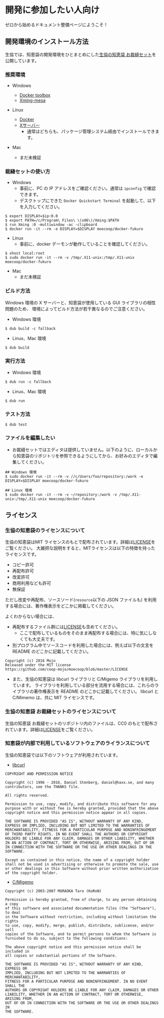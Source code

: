 # 開発に参加したい人向け
ゼロから始めるドキュメント整備ページにようこそ！

## 開発環境のインストール方法
生協では、知恵袋の開発環境をひとまとめにした[生協の知恵袋 お裁縫セット](https://hub.docker.com/r/moecoop/docker-fukuro/)を公開しています。

### 推奨環境
- Windows
  - [Docker toolbox](https://www.docker.com/products/docker-toolbox)
  - [Xming-mesa](http://www.straightrunning.com/XmingNotes/)

- Linux
  - [Docker](https://www.docker.com/)
  - [Xサーバー](https://www.x.org/wiki/)
      - 通常はどちらも、パッケージ管理システム経由でインストールできます。

- Mac
  - まだ未検証

### 裁縫セットの使い方

- Windows
  - 事前に、PC の IP アドレスをご確認ください。通常は `ipconfig` で確認できます。
  - デスクトップにできた `Docker Quickstart Terminal` を起動して、以下を入力してください。
```
$ export DISPLAY=$ip:0.0
$ export PATH=/c/Program\ Files\ \(x86\)/Xming:$PATH
$ run Xming :0 -multiwindow -ac -clipboard
$ docker run -it --rm -e DISPLAY=$DISPLAY moecoop/docker-fukuro
```

- Linux
  - 事前に、docker デーモンが動作していることを確認してください。
```
$ xhost local:root
$ sudo docker run -it --rm -v /tmp/.X11-unix:/tmp/.X11-unix moecoop/docker-fukuro
```

- Mac
  - まだ未検証

### ビルド方法
Windows 環境の X サーバーと、知恵袋が使用している GUI ライブラリの相性問題のため、
環境によってビルド方法が若干異なるのでご注意ください。

- Windows 環境
```
$ dub build -c fallback
```

- Linux、Mac 環境
```
$ dub build
```

### 実行方法
- Windows 環境
```
$ dub run -c fallback
```

- Linux、Mac 環境
```
$ dub run
```

### テスト方法
```
$ dub test
```

### ファイルを編集したい
- お裁縫セットではエディタは提供していません。以下のように、ローカルから知恵袋のリポジトリを参照できるようにしてから、お好みのエディタで編集してください。

```
## Windows 環境
$ sudo docker run -it --rm -v //c/Users/foo/repository:/work -e DISPLAY=$DISPLAY moecoop/docker-fukuro

## Linux 環境
$ sudo docker run -it --rm -v ~/repository:/work -v /tmp/.X11-unix:/tmp/.X11-unix moecoop/docker-fukuro
```

## ライセンス
### 生協の知恵袋のライセンスについて
生協の知恵袋はMIT ライセンスのもとで配布されています。詳細は[LICENSE](https://github.com/coop-mojo/moecoop/blob/master/LICENSE)をご覧ください。
大雑把な説明をすると、MITライセンスは以下の特徴を持ったライセンスです。
- コピー許可
- 再配布許可
- 改変許可
- 商用利用なども許可
- 無保証

ただし改変や再配布、ソースソード(`resource`以下の JSON ファイルも) を利用する場合には、著作権表示をどこかに掲載してください。

よくわからない場合には、
- 再配布するファイル群には[LICENSE](https://github.com/coop-mojo/moecoop/blob/master/LICENSE)も含めてください。
    - ここで配布しているものをそのまま再配布する場合には、特に気にしなくても大丈夫です。
- 別プログラム中でソースコードを利用した場合には、例えば以下の文言を README のどこかに記載してください。

```
Copyright (c) 2016 Mojo
Released under the MIT license
https://github.com/coop-mojo/moecoop/blob/master/LICENSE
```

- また、生協の知恵袋は libcurl ライブラリと C/Migemo ライブラリを利用しています。
  ライブラリを利用している部分を流用する場合には、これらのライブラリの著作権表示を README のどこかに記載してください。
  libcurl と C/Mimemo は、共に MIT ライセンスです。

### 生協の知恵袋 お裁縫セットのライセンスについて
生協の知恵袋 お裁縫セットのリポジトリ内のファイルは、CC0 のもとで配布されています。詳細は[LICENSE](https://github.com/coop-mojo/docker-fukuro/blob/master/LICENSE)をご覧ください。

### 知恵袋が内部で利用しているソフトウェアのライランスについて
生協の知恵袋では以下のソフトウェアが利用されています。

- [libcurl](https://curl.haxx.se/)
```
COPYRIGHT AND PERMISSION NOTICE

Copyright (c) 1996 - 2016, Daniel Stenberg, daniel@haxx.se, and many contributors, see the THANKS file.

All rights reserved.

Permission to use, copy, modify, and distribute this software for any purpose with or without fee is hereby granted, provided that the above copyright notice and this permission notice appear in all copies.

THE SOFTWARE IS PROVIDED "AS IS", WITHOUT WARRANTY OF ANY KIND, EXPRESS OR IMPLIED, INCLUDING BUT NOT LIMITED TO THE WARRANTIES OF MERCHANTABILITY, FITNESS FOR A PARTICULAR PURPOSE AND NONINFRINGEMENT OF THIRD PARTY RIGHTS. IN NO EVENT SHALL THE AUTHORS OR COPYRIGHT HOLDERS BE LIABLE FOR ANY CLAIM, DAMAGES OR OTHER LIABILITY, WHETHER IN AN ACTION OF CONTRACT, TORT OR OTHERWISE, ARISING FROM, OUT OF OR IN CONNECTION WITH THE SOFTWARE OR THE USE OR OTHER DEALINGS IN THE SOFTWARE.

Except as contained in this notice, the name of a copyright holder shall not be used in advertising or otherwise to promote the sale, use or other dealings in this Software without prior written authorization of the copyright holder.
```

- [C/Migemo](https://www.kaoriya.net/software/cmigemo/)
```
Copyright (c) 2003-2007 MURAOKA Taro (KoRoN)

Permission is hereby granted, free of charge, to any person obtaining a copy
of this software and associated documentation files (the "Software"), to deal
in the Software without restriction, including without limitation the rights
to use, copy, modify, merge, publish, distribute, sublicense, and/or sell
copies of the Software, and to permit persons to whom the Software is
furnished to do so, subject to the following conditions:

The above copyright notice and this permission notice shall be included in
all copies or substantial portions of the Software.

THE SOFTWARE IS PROVIDED "AS IS", WITHOUT WARRANTY OF ANY KIND, EXPRESS OR
IMPLIED, INCLUDING BUT NOT LIMITED TO THE WARRANTIES OF MERCHANTABILITY,
FITNESS FOR A PARTICULAR PURPOSE AND NONINFRINGEMENT. IN NO EVENT SHALL THE
AUTHORS OR COPYRIGHT HOLDERS BE LIABLE FOR ANY CLAIM, DAMAGES OR OTHER
LIABILITY, WHETHER IN AN ACTION OF CONTRACT, TORT OR OTHERWISE, ARISING FROM,
OUT OF OR IN CONNECTION WITH THE SOFTWARE OR THE USE OR OTHER DEALINGS IN
THE SOFTWARE.
```
